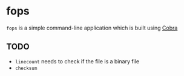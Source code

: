 # fops

`fops` is a simple command-line application which is built using [Cobra](https://github.com/spf13/cobra)

## TODO

- `linecount` needs to check if the file is a binary file
- `checksum`
